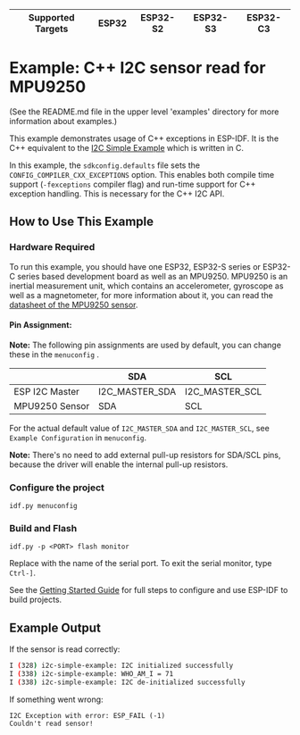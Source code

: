 | Supported Targets | ESP32 | ESP32-S2 | ESP32-S3 | ESP32-C3 |
| ----------------- | ----- | -------- | -------- | -------- |

# Example: C++ I2C sensor read for MPU9250

(See the README.md file in the upper level 'examples' directory for more information about examples.)

This example demonstrates usage of C++ exceptions in ESP-IDF. It is the C++ equivalent to the [I2C Simple Example](../../../peripherals/i2c/i2c_simple/) which is written in C.

In this example, the `sdkconfig.defaults` file sets the `CONFIG_COMPILER_CXX_EXCEPTIONS` option. This enables both compile time support (`-fexceptions` compiler flag) and run-time support for C++ exception handling. This is necessary for the C++ I2C API.

## How to Use This Example

### Hardware Required

To run this example, you should have one ESP32, ESP32-S series or ESP32-C series based development board as well as an MPU9250. MPU9250 is an inertial measurement unit, which contains an accelerometer, gyroscope as well as a magnetometer, for more information about it, you can read the [datasheet of the MPU9250 sensor](https://invensense.tdk.com/wp-content/uploads/2015/02/PS-MPU-9250A-01-v1.1.pdf).

#### Pin Assignment:

**Note:** The following pin assignments are used by default, you can change these in the `menuconfig` .

|                  | SDA             | SCL           |
| ---------------- | -------------- | -------------- |
| ESP I2C Master   | I2C_MASTER_SDA | I2C_MASTER_SCL |
| MPU9250 Sensor   | SDA            | SCL            |


For the actual default value of `I2C_MASTER_SDA` and `I2C_MASTER_SCL`, see `Example Configuration` in `menuconfig`.

**Note:** There's no need to add external pull-up resistors for SDA/SCL pins, because the driver will enable the internal pull-up resistors.

### Configure the project

```
idf.py menuconfig
```

### Build and Flash

```
idf.py -p <PORT> flash monitor
```

Replace <PORT> with the name of the serial port. To exit the serial monitor, type ``Ctrl-]``.

See the [Getting Started Guide](https://docs.espressif.com/projects/esp-idf/en/latest/get-started/index.html) for full steps to configure and use ESP-IDF to build projects.

## Example Output

If the sensor is read correctly:

```bash
I (328) i2c-simple-example: I2C initialized successfully
I (338) i2c-simple-example: WHO_AM_I = 71
I (338) i2c-simple-example: I2C de-initialized successfully
```

If something went wrong:
```
I2C Exception with error: ESP_FAIL (-1)
Couldn't read sensor!
```

